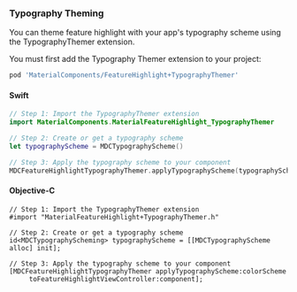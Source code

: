 ### Typography Theming

You can theme feature highlight with your app's typography scheme using the TypographyThemer extension.

You must first add the Typography Themer extension to your project:

```bash
pod 'MaterialComponents/FeatureHighlight+TypographyThemer'
```

<!--<div class="material-code-render" markdown="1">-->
#### Swift
```swift
// Step 1: Import the TypographyThemer extension
import MaterialComponents.MaterialFeatureHighlight_TypographyThemer

// Step 2: Create or get a typography scheme
let typographyScheme = MDCTypographyScheme()

// Step 3: Apply the typography scheme to your component
MDCFeatureHighlightTypographyThemer.applyTypographyScheme(typographyScheme, to: component)
```

#### Objective-C

```objc
// Step 1: Import the TypographyThemer extension
#import "MaterialFeatureHighlight+TypographyThemer.h"

// Step 2: Create or get a typography scheme
id<MDCTypographyScheming> typographyScheme = [[MDCTypographyScheme alloc] init];

// Step 3: Apply the typography scheme to your component
[MDCFeatureHighlightTypographyThemer applyTypographyScheme:colorScheme
     toFeatureHighlightViewController:component];
```
<!--</div>-->
